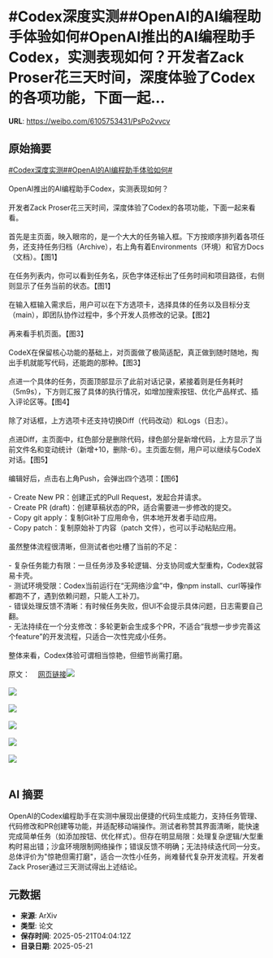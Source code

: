 # #Codex深度实测##OpenAI的AI编程助手体验如何#OpenAI推出的AI编程助手Codex，实测表现如何？开发者Zack Proser花三天时间，深度体验了Codex的各项功能，下面一起...

**URL**: https://weibo.com/6105753431/PsPo2vvcv

## 原始摘要

<a href="https://m.weibo.cn/search?containerid=231522type%3D1%26t%3D10%26q%3D%23Codex%E6%B7%B1%E5%BA%A6%E5%AE%9E%E6%B5%8B%23&amp;extparam=%23Codex%E6%B7%B1%E5%BA%A6%E5%AE%9E%E6%B5%8B%23" data-hide=""><span class="surl-text">#Codex深度实测#</span></a><a href="https://m.weibo.cn/search?containerid=231522type%3D1%26t%3D10%26q%3D%23OpenAI%E7%9A%84AI%E7%BC%96%E7%A8%8B%E5%8A%A9%E6%89%8B%E4%BD%93%E9%AA%8C%E5%A6%82%E4%BD%95%23&amp;extparam=%23OpenAI%E7%9A%84AI%E7%BC%96%E7%A8%8B%E5%8A%A9%E6%89%8B%E4%BD%93%E9%AA%8C%E5%A6%82%E4%BD%95%23" data-hide=""><span class="surl-text">#OpenAI的AI编程助手体验如何#</span></a><br><br>OpenAI推出的AI编程助手Codex，实测表现如何？<br><br>开发者Zack Proser花三天时间，深度体验了Codex的各项功能，下面一起来看看。<br><br>首先是主页面，映入眼帘的，是一个大大的任务输入框。下方按顺序排列着各项任务，还支持任务归档（Archive），右上角有着Environments（环境）和官方Docs（文档）。【图1】<br><br>在任务列表内，你可以看到任务名，灰色字体还标出了任务时间和项目路径，右侧则显示了任务当前的状态。【图1】<br><br>在输入框输入需求后，用户可以在下方选项卡，选择具体的任务以及目标分支（main），即团队协作过程中，多个开发人员修改的记录。【图2】<br><br>再来看手机页面。【图3】<br><br>CodeX在保留核心功能的基础上，对页面做了极简适配，真正做到随时随地，掏出手机就能写代码，还能跑的那种。【图3】<br><br>点进一个具体的任务，页面顶部显示了此前对话记录，紧接着则是任务耗时（5m9s），下方则汇报了具体的执行情况，如增加搜索按钮、优化产品样式、插入评论区等。【图4】<br><br>除了对话框，上方选项卡还支持切换Diff（代码改动）和Logs（日志）。<br><br>点进Diff，主页面中，红色部分是删除代码，绿色部分是新增代码，上方显示了当前文件名和变动统计（新增+10，删除-6）。主页面左侧，用户可以继续与CodeX对话。【图5】<br><br>编辑好后，点击右上角Push，会弹出四个选项：【图6】<br><br>- Create New PR：创建正式的Pull Request，发起合并请求。<br>- Create PR (draft)：创建草稿状态的PR，适合需要进一步修改的提交。<br>- Copy git apply：复制Git补丁应用命令，供本地开发者手动应用。<br>- Copy patch：复制原始补丁内容（patch 文件），也可以手动粘贴应用。<br><br>虽然整体流程很清晰，但测试者也吐槽了当前的不足：<br><br>- 复杂任务能力有限：一旦任务涉及多轮逻辑、分支协同或大型重构，Codex就容易卡壳。<br>- 测试环境受限：Codex当前运行在“无网络沙盒”中，像npm install、curl等操作都跑不了，遇到依赖问题，只能人工补刀。<br>- 错误处理反馈不清晰：有时候任务失败，但UI不会提示具体问题，日志需要自己翻。<br>- 无法持续在一个分支修改：多轮更新会生成多个PR，不适合“我想一步步完善这个feature”的开发流程，只适合一次性完成小任务。<br><br>整体来看，Codex体验可谓相当惊艳，但细节尚需打磨。<br><br>原文：<a href="https://weibo.cn/sinaurl?u=https%3A%2F%2Fzackproser.com%2Fblog%2Fopenai-codex-review" data-hide=""><span class="url-icon"><img style="width: 1rem;height: 1rem" src="https://h5.sinaimg.cn/upload/2015/09/25/3/timeline_card_small_web_default.png" referrerpolicy="no-referrer"></span><span class="surl-text">网页链接</span></a><img style="" src="https://tvax4.sinaimg.cn/large/006Fd7o3gy1i1mywyfyntj31fa1cwail.jpg" referrerpolicy="no-referrer"><br><br><img style="" src="https://tvax3.sinaimg.cn/large/006Fd7o3gy1i1myx02c2cj31yi12ak05.jpg" referrerpolicy="no-referrer"><br><br><img style="" src="https://tvax4.sinaimg.cn/large/006Fd7o3gy1i1myx36pupj30u01uoqhe.jpg" referrerpolicy="no-referrer"><br><br><img style="" src="https://tvax1.sinaimg.cn/large/006Fd7o3gy1i1myx4pzt3j30u01uo156.jpg" referrerpolicy="no-referrer"><br><br><img style="" src="https://tvax4.sinaimg.cn/large/006Fd7o3gy1i1myx61n5oj327u1cw4qp.jpg" referrerpolicy="no-referrer"><br><br><img style="" src="https://tvax2.sinaimg.cn/large/006Fd7o3gy1i1myx6wu10j315i16ugsq.jpg" referrerpolicy="no-referrer"><br><br>

## AI 摘要

OpenAI的Codex编程助手在实测中展现出便捷的代码生成能力，支持任务管理、代码修改和PR创建等功能，并适配移动端操作。测试者称赞其界面清晰，能快速完成简单任务（如添加按钮、优化样式）。但存在明显局限：处理复杂逻辑/大型重构时易出错；沙盒环境限制网络操作；错误反馈不明确；无法持续迭代同一分支。总体评价为"惊艳但需打磨"，适合一次性小任务，尚难替代复杂开发流程。开发者Zack Proser通过三天测试得出上述结论。

## 元数据

- **来源**: ArXiv
- **类型**: 论文
- **保存时间**: 2025-05-21T04:04:12Z
- **目录日期**: 2025-05-21
